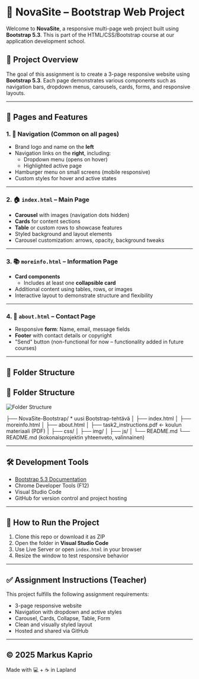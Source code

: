 # 🌟 NovaSite – Bootstrap Web Project

Welcome to **NovaSite**, a responsive multi-page web project built using **Bootstrap 5.3**. This is part of the HTML/CSS/Bootstrap course at our application development school.

## 🎯 Project Overview

The goal of this assignment is to create a 3-page responsive website using **Bootstrap 5.3**. Each page demonstrates various components such as navigation bars, dropdown menus, carousels, cards, forms, and responsive layouts.

---

## 📄 Pages and Features

### 1. 🧭 Navigation (Common on all pages)
- Brand logo and name on the **left**
- Navigation links on the **right**, including:
  - Dropdown menu (opens on hover)
  - Highlighted active page
- Hamburger menu on small screens (mobile responsive)
- Custom styles for hover and active states

---

### 2. 🏠 `index.html` – Main Page
- **Carousel** with images (navigation dots hidden)
- **Cards** for content sections
- **Table** or custom rows to showcase features
- Styled background and layout elements
- Carousel customization: arrows, opacity, background tweaks

---

### 3. 📚 `moreinfo.html` – Information Page
- **Card components**
  - Includes at least one **collapsible card**
- Additional content using tables, rows, or images
- Interactive layout to demonstrate structure and flexibility

---

### 4. 📨 `about.html` – Contact Page
- Responsive **form**: Name, email, message fields
- **Footer** with contact details or copyright
- "Send" button (non-functional for now – functionality added in future courses)

---

## 🧱 Folder Structure
## 📂 Folder Structure

![Folder Structure](img/folder-structure.png)



├── NovaSite-Bootstrap/   * uusi Bootstrap-tehtävä
│   ├── index.html
│   ├── moreinfo.html
│   ├── about.html
│   ├── task2_instructions.pdf   ← koulun materiaali (PDF)
│   ├── css/
│   ├── img/
│   ├── js/
│   └── README.md
└── README.md (kokonaisprojektin yhteenveto, valinnainen)

---

## 🛠 Development Tools

- [Bootstrap 5.3 Documentation](https://getbootstrap.com/docs/5.3/getting-started/introduction/)
- Chrome Developer Tools (F12)
- Visual Studio Code
- GitHub for version control and project hosting

---

## 🚀 How to Run the Project

1. Clone this repo or download it as ZIP  
2. Open the folder in **Visual Studio Code**
3. Use Live Server or open `index.html` in your browser
4. Resize the window to test responsive behavior

---

## ✅ Assignment Instructions (Teacher)

This project fulfills the following assignment requirements:
- 3-page responsive website
- Navigation with dropdown and active styles
- Carousel, Cards, Collapse, Table, Form
- Clean and visually styled layout
- Hosted and shared via GitHub

---

## © 2025 Markus Kaprio  
Made with 💻 + ☕ in Lapland  
